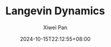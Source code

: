 ---
title: "Langevin Dynamics"
date: 2024-10-15T22:12:55+08:00
type : list-single
author: Xiwei Pan
slug: langevin-dynamics
draft: false
toc: true
categories:
  - learning
tags:
  - knowledge acquisition
---